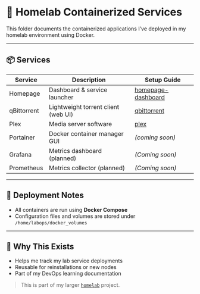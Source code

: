 # 🐳 Homelab Containerized Services

This folder documents the containerized applications I’ve deployed in my homelab environment using Docker.

---

## 📦 Services

| Service         | Description                        | Setup Guide                             |
|----------------|------------------------------------|------------------------------------------|
| Homepage        | Dashboard & service launcher       | [homepage-dashboard](https://github.com/raoulmoise/homelab/tree/4f24d2abd498cbd578748ce755e7802b76449391/containers/homepage-dashboard) |
| qBittorrent     | Lightweight torrent client (web UI)| [qbittorrent](https://github.com/raoulmoise/homelab/tree/f02641d934cf39acb2e75ea8027a7dcb0558d01a/containers/qbittorrent)     |
| Plex            | Media server software              | [plex](containers/plex)    |
| Portainer       | Docker container manager GUI       | *(coming soon)* |
| Grafana         | Metrics dashboard (planned)        | *(Coming soon)* |
| Prometheus      | Metrics collector (planned)        | *(Coming soon)* |

---

## 🧱 Deployment Notes

- All containers are run using **Docker Compose**
- Configuration files and volumes are stored under `/home/labops/docker_volumes`

---

## 🧠 Why This Exists

- Helps me track my lab service deployments
- Reusable for reinstallations or new nodes
- Part of my DevOps learning documentation

> This is part of my larger [`homelab`](https://github.com/raoulmoise/homelab) project.
